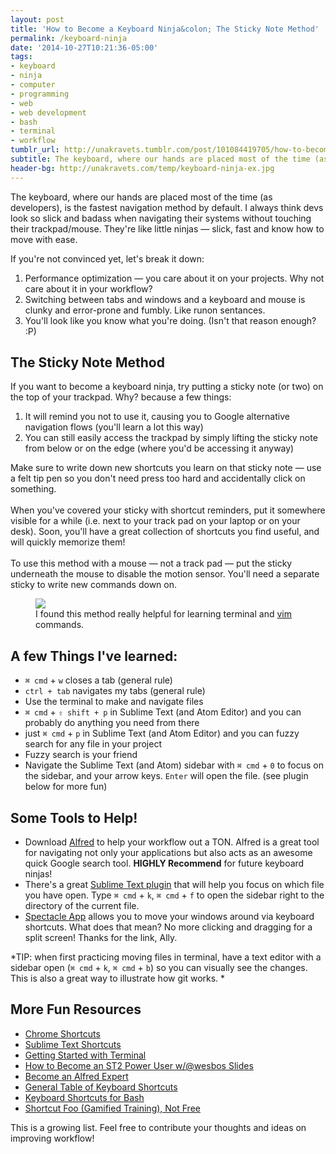 ```yaml
---
layout: post
title: 'How to Become a Keyboard Ninja&colon; The Sticky Note Method'
permalink: /keyboard-ninja
date: '2014-10-27T10:21:36-05:00'
tags:
- keyboard
- ninja
- computer
- programming
- web
- web development
- bash
- terminal
- workflow
tumblr_url: http://unakravets.tumblr.com/post/101084419705/how-to-become-a-keyboard-ninja-the-sticky-note-method
subtitle: The keyboard, where our hands are placed most of the time (as developers), is the fastest navigation method by default. Knowing how to navigate yours system via keyboard will really optimize your workflow.
header-bg: http://unakravets.com/temp/keyboard-ninja-ex.jpg
---
```


The keyboard, where our hands are placed most of the time (as developers), is the fastest navigation method by default. I always think devs look so slick and badass when navigating their systems without touching their trackpad/mouse. They're like little ninjas &mdash; slick, fast and know how to move with ease.

If you're not convinced yet, let's break it down:

1. Performance optimization &mdash; you care about it on your projects. Why not care about it in your workflow?
2. Switching between tabs and windows and a keyboard and mouse is clunky and error-prone and fumbly. Like runon sentances.
3. You'll look like you know what you're doing. (Isn't that reason enough? :P)

## The Sticky Note Method

<a class="twitter-share">If you want to become a keyboard ninja, try putting a sticky note (or two) on the top of your trackpad.</a> Why? because a few things:

1. It will remind you not to use it, causing you to Google alternative navigation flows (you'll learn a lot this way)
2. You can still easily access the trackpad by simply lifting the sticky note from below or on the edge (where you'd be accessing it anyway)

Make sure to write down new shortcuts you learn on that sticky note &mdash; use a felt tip pen so you don't need press too hard and accidentally click on something.  
<br>
When you've covered your sticky with shortcut reminders, put it somewhere visible for a while (i.e. next to your track pad on your laptop or on your desk). Soon, you'll have a great collection of shortcuts you find useful, and will quickly memorize them!  
<br>
To use this method with a mouse &mdash; not a track pad &mdash; put the sticky underneath the mouse to disable the motion sensor. You'll need a separate sticky to write new commands down on.

<figure>
<img class="wide" src="http://unakravets.com/temp/keyboard-ninja-ex.jpg"></img>
<figcaption>I found this method really helpful for learning terminal and <a href="http://www.linux.com/learn/tutorials/228600-vim-101-a-beginners-guide-to-vim">vim</a> commands.</figcaption>
</figure>

## A few Things I've learned:

- `⌘ cmd` + `w` closes a tab (general rule)
- `ctrl + tab` navigates my tabs (general rule)
- Use the terminal to make and navigate files
- `⌘ cmd` + `⇧ shift + p` in Sublime Text (and Atom Editor) and you can probably do anything you need from there
- just `⌘ cmd` + `p` in Sublime Text (and Atom Editor) and you can fuzzy search for any file in your project
- Fuzzy search is your friend
- Navigate the Sublime Text (and Atom) sidebar with `⌘ cmd` + `0` to focus on the sidebar, and your arrow keys. `Enter` will open the file. (see plugin below for more fun)

## Some Tools to Help!

- Download [Alfred](http://alfredapp.com) to help your workflow out a TON. Alfred is a great tool for navigating not only your applications but also acts as an awesome quick Google search tool. **HIGHLY Recommend** for future keyboard ninjas!
- There's a great [Sublime Text plugin](https://github.com/miguelgraz/FocusFileOnSidebar) that will help you focus on which file you have open. Type `⌘ cmd` + `k`, `⌘ cmd` + `f` to open the sidebar right to the directory of the current file.
- [Spectacle App](http://spectacleapp.com/) allows you to move your windows around via keyboard shortcuts. What does that mean? No more clicking and dragging for a split screen! Thanks for the link, Ally.

*TIP: when first practicing moving files in terminal, have a text editor with a sidebar open (`⌘ cmd` + `k`, `⌘ cmd` + `b`) so you can visually see the changes. This is also a great way to illustrate how git works. *

## More Fun Resources

- [Chrome Shortcuts](https://support.google.com/chrome/answer/157179?hl=en&ref_topic=25799)
- [Sublime Text Shortcuts](http://katiek2.github.io/most/)
- [Getting Started with Terminal](http://ashleynolan.co.uk/blog/getting-started-with-terminal)
- [How to Become an ST2 Power User w/@wesbos Slides](http://wesbos.github.io/Sublime-Text-Power-User-Talk)
- [Become an Alfred Expert](http://mac.appstorm.net/how-to/utilities-how-to/become-an-alfred-expert-advanced-tips-tricks/)
- [General Table of Keyboard Shortcuts](http://en.wikipedia.org/wiki/Table_of_keyboard_shortcuts)
- [Keyboard Shortcuts for Bash](http://www.howtogeek.com/howto/ubuntu/keyboard-shortcuts-for-bash-command-shell-for-ubuntu-debian-suse-redhat-linux-etc/)
- [Shortcut Foo (Gamified Training), Not Free](https://www.shortcutfoo.com/app/pricing)

This is a growing list. Feel free to contribute your thoughts and ideas on improving workflow!